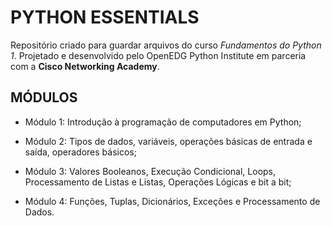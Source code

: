 # PYTHON ESSENTIALS

Repositório criado para guardar arquivos do curso *Fundamentos do Python 1*. Projetado e desenvolvido pelo OpenEDG Python Institute em parceria com a **Cisco Networking Academy**.

## MÓDULOS

- Módulo 1: Introdução à programação de computadores em Python;

- Módulo 2: Tipos de dados, variáveis, operações básicas de entrada e saída, operadores básicos;

- Módulo 3: Valores Booleanos, Execução Condicional, Loops, Processamento de Listas e Listas, Operações Lógicas e bit a bit;

- Módulo 4: Funções, Tuplas, Dicionários, Exceções e Processamento de Dados.
